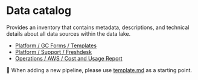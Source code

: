 # Data catalog
Provides an inventory that contains metadata, descriptions, and technical details about all data sources within the data lake.

- [Platform / GC Forms / Templates](./platform/gc-forms/templates.md)
- [Platform / Support / Freshdesk](./platform/support/freshdesk.md)
- [Operations / AWS / Cost and Usage Report](./operations/aws/cost-and-usage-report.md)

:page_facing_up: When adding a new pipeline, please use [template.md](./template.md) as a starting point.